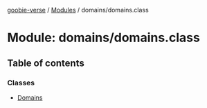 [goobie-verse](../README.md) / [Modules](../modules.md) / domains/domains.class

# Module: domains/domains.class

## Table of contents

### Classes

- [Domains](../classes/domains_domains_class.Domains.md)
